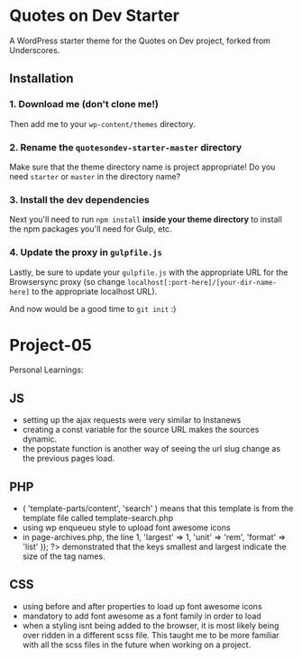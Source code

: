 # Quotes on Dev Starter

A WordPress starter theme for the Quotes on Dev project, forked from Underscores.

## Installation

### 1. Download me (don't clone me!)

Then add me to your `wp-content/themes` directory.

### 2. Rename the `quotesondev-starter-master` directory

Make sure that the theme directory name is project appropriate! Do you need `starter` or `master` in the directory name?

### 3. Install the dev dependencies

Next you'll need to run `npm install` **inside your theme directory** to install the npm packages you'll need for Gulp, etc.

### 4. Update the proxy in `gulpfile.js`

Lastly, be sure to update your `gulpfile.js` with the appropriate URL for the Browsersync proxy (so change `localhost[:port-here]/[your-dir-name-here]` to the appropriate localhost URL).

And now would be a good time to `git init` :)

# Project-05

Personal Learnings: 

## JS
- setting up the ajax requests were very similar to Instanews
- creating a const variable for the source URL makes the sources dynamic.
- the popstate function is another way of seeing the url slug change as the previous pages load.

## PHP 
- ( 'template-parts/content', 'search' ) means that this template is from the template file called template-search.php
- using wp enqueueu style to upload font awesome icons 
- in page-archives.php, the line <?php 
                wp_tag_cloud(
                    array(
                    'smallest' => 1,
                    'largest' => 1,
                    'unit' => 'rem',
                    'format' => 'list'
                    ));
                ?>
                demonstrated that the keys smallest and largest indicate the size of the tag names.


## CSS 
- using before and after properties to load up font awesome icons
- mandatory to add font awesome as a font family in order to load
- when a styling isnt being added to the browser, it is most likely being over ridden in a different scss file. This taught me to be more familiar with all the scss files in the future when working on a project.



